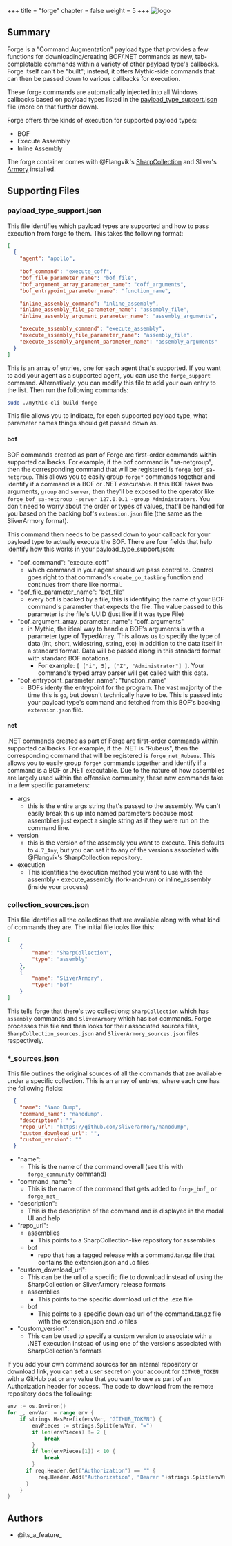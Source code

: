+++
title = "forge"
chapter = false
weight = 5
+++
![logo](/agents/forge/forge.svg?width=200px)
## Summary

Forge is a "Command Augmentation" payload type that provides a few functions for downloading/creating BOF/.NET commands as new, tab-completable commands within a variety of other payload type's callbacks.
Forge itself can't be "built"; instead, it offers Mythic-side commands that can then be passed down to various callbacks for execution.

These forge commands are automatically injected into all Windows callbacks based on payload types listed in the [payload_type_support.json](#payload_type_supportjson) file (more on that further down).

Forge offers three kinds of execution for supported payload types:
* BOF
* Execute Assembly
* Inline Assembly

The forge container comes with @Flangvik's [SharpCollection](https://github.com/Flangvik/SharpCollection) and Sliver's [Armory](https://github.com/sliverarmory/armory/blob/master/armory.json) installed.


## Supporting Files

### payload_type_support.json

This file identifies which payload types are supported and how to pass execution from forge to them.
This takes the following format:
```json
[
  {
    "agent": "apollo",
    
    "bof_command": "execute_coff",
    "bof_file_parameter_name": "bof_file",
    "bof_argument_array_parameter_name": "coff_arguments",
    "bof_entrypoint_parameter_name": "function_name",

    "inline_assembly_command": "inline_assembly",
    "inline_assembly_file_parameter_name": "assembly_file",
    "inline_assembly_argument_parameter_name": "assembly_arguments",

    "execute_assembly_command": "execute_assembly",
    "execute_assembly_file_parameter_name": "assembly_file",
    "execute_assembly_argument_parameter_name": "assembly_arguments"
  }
]
```
This is an array of entries, one for each agent that's supported. If you want to add your agent as a supported agent, you can use the `forge_support` command. Alternatively, you can modify this file to add your own entry to the list. Then run the following commands:
```bash
sudo ./mythic-cli build forge
```

This file allows you to indicate, for each supported payload type, what parameter names things should get passed down as.

#### bof

BOF commands created as part of Forge are first-order commands within supported callbacks. For example, if the bof command is "sa-netgroup", then the corresponding command that will be registered is `forge_bof_sa-netgroup`.
This allows you to easily group `forge*` commands together and identify if a command is a BOF or .NET executable. If this BOF takes two arguments, `group` and `server`, then they'll be exposed to the operator like 
`forge_bof_sa-netgroup -server 127.0.0.1 -group Administrators`. You don't need to worry about the order or types of values, that'll be handled for you based on the backing bof's `extension.json` file (the same as the SliverArmory format).

This command then needs to be passed down to your callback for your payload type to actually execute the BOF. There are four fields that help identify how this works in your payload_type_support.json:
* "bof_command": "execute_coff"
  * which command in your agent should we pass control to. Control goes right to that command's `create_go_tasking` function and continues from there like normal. 
* "bof_file_parameter_name": "bof_file"
  * every bof is backed by a file, this is identifying the name of your BOF command's parameter that expects the file. The value passed to this parameter is the file's UUID (just like if it was type File)
* "bof_argument_array_parameter_name": "coff_arguments"
  * in Mythic, the ideal way to handle a BOF's arguments is with a parameter type of TypedArray. This allows us to specify the type of data (int, short, widestring, string, etc) in addition to the data itself in a standard format. Data will be passed along in this stnadard format with standard BOF notations.
    * For example: `[ ["i", 5], ["Z", "Administrator"] ]`. Your command's typed array parser will get called with this data.
* "bof_entrypoint_parameter_name": "function_name"
  * BOFs identy the entrypoint for the program. The vast majority of the time this is `go`, but doesn't technically have to be. This is passed into your payload type's command and fetched from this BOF's backing `extension.json` file.

#### net

.NET commands created as part of Forge are first-order commands within supported callbacks. For example, if the .NET is "Rubeus", then the corresponding command that will be registered is `forge_net_Rubeus`.
This allows you to easily group `forge*` commands together and identify if a command is a BOF or .NET executable. Due to the nature of how assemblies are largely used within the offensive community,
these new commands take in a few specific parameters:

* args 
  * this is the entire args string that's passed to the assembly. We can't easily break this up into named parameters because most assemblies just expect a single string as if they were run on the command line.
* version
  * this is the version of the assembly you want to execute. This defaults to `4.7_Any`, but you can set it to any of the versions associated with @Flangvik's SharpCollection repository.
* execution
  * This identifies the execution method you want to use with the assembly - execute_assembly (fork-and-run) or inline_assembly (inside your process)

### collection_sources.json

This file identifies all the collections that are available along with what kind of commands they are. The initial file looks like this:

```json
[
	{
		"name": "SharpCollection",
		"type": "assembly"
	},
	{
		"name": "SliverArmory",
		"type": "bof"
	}
]
```

This tells forge that there's two collections; `SharpCollection` which has `assembly` commands and `SliverArmory` which has `bof` commands.
Forge processes this file and then looks for their associated sources files, `SharpCollection_sources.json` and `SliverArmory_sources.json` files respectively.

### *_sources.json

This file outlines the original sources of all the commands that are available under a specific collection. This is an array of entries, where each one has the following fields:
```json
  {
    "name": "Nano Dump",
    "command_name": "nanodump",
    "description": "",
    "repo_url": "https://github.com/sliverarmory/nanodump",
    "custom_download_url": "", 
    "custom_version": ""
  }
```
* "name":
  * This is the name of the command overall (see this with `forge_community` command)
* "command_name":
  * This is the name of the command that gets added to `forge_bof_` or `forge_net_`
* "description":
  * This is the description of the command and is displayed in the modal UI and help
* "repo_url":
  * assemblies
    * This points to a SharpCollection-like repository for assemblies
  * bof
    * repo that has a tagged release with a command.tar.gz file that contains the extension.json and .o files
* "custom_download_url":
  * This can be the url of a specific file to download instead of using the SharpCollection or SliverArmory release formats
  * assemblies
    * This points to the specific download url of the .exe file
  * bof
    * This points to a specific download url of the command.tar.gz file with the extension.json and .o files
* "custom_version":
  * This can be used to specify a custom version to associate with a .NET execution instead of using one of the versions associated with SharpCollection's formats

If you add your own command sources for an internal repository or download link, you can set a user secret on your account for `GITHUB_TOKEN` with a GitHub pat or any value that you want to use as part of an Authorization header for access. The code to download from the remote repository does the following:
```go
env := os.Environ()
for _, envVar := range env {
    if strings.HasPrefix(envVar, "GITHUB_TOKEN") {
        envPieces := strings.Split(envVar, "=")
        if len(envPieces) != 2 {
            break
        }
        if len(envPieces[1]) < 10 {
            break
        }
      if req.Header.Get("Authorization") == "" {
          req.Header.Add("Authorization", "Bearer "+strings.Split(envVar, "=")[1])
      }
    }
}
```
## Authors
- @its_a_feature_
